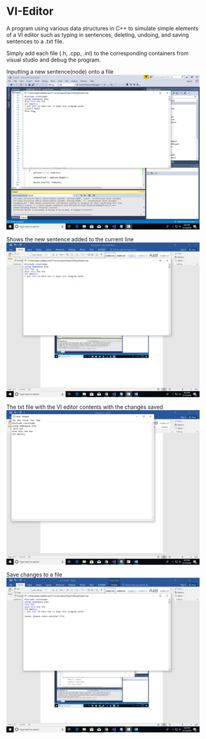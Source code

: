 # VI-Editor
A program using various data structures in C++ to simulate simple elements of a VI editor such as typing in sentences, deleting, undoing, and saving sentences to a .txt file. 

Simply add each file (.h, .cpp, .inl) to the corresponding containers from visual studio and debug the program.

Inputting a new sentence(node) onto a file
<img src="VI-editor sample output.png">

Shows the new sentence added to the current line
<img src="VI-editor sample output inserting new sentence.png">

The txt file with the VI editor contents with the changes saved
<img src="changes save to txt file.png">

Save changes to a file
<img src="Save to file.png">
